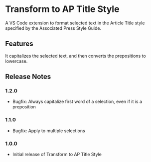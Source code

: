 # Transform to AP Title Style

A VS Code extension to format selected text in the Article Title style specified by the Associated Press Style Guide.

## Features

It capitalizes the selected text, and then converts the prepositions to lowercase.

## Release Notes

### 1.2.0

- Bugfix: Always capitalize first word of a selection, even if it is a preposition

### 1.1.0

- Bugfix: Apply to multiple selections

### 1.0.0

- Initial release of Transform to AP Title Style
